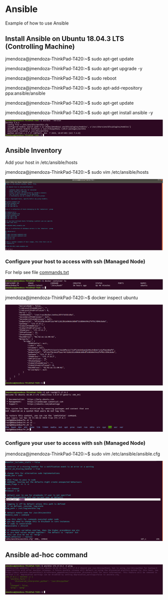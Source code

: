# Ansible

Example of how to use Ansible

## Install Ansible on Ubuntu 18.04.3 LTS (Controlling Machine)

jmendoza@jmendoza-ThinkPad-T420:~$ sudo apt-get update

jmendoza@jmendoza-ThinkPad-T420:~$ sudo apt-get upgrade -y

jmendoza@jmendoza-ThinkPad-T420:~$ sudo reboot

jmendoza@jmendoza-ThinkPad-T420:~$ sudo apt-add-repository ppa:ansible/ansible

jmendoza@jmendoza-ThinkPad-T420:~$ sudo apt-get update

jmendoza@jmendoza-ThinkPad-T420:~$ sudo apt-get install ansible -y

![Screenshot](/Prtsc/Ansible_1.png)

## Ansible Inventory

Add your host in /etc/ansible/hosts 

jmendoza@jmendoza-ThinkPad-T420:~$ sudo vim /etc/ansible/hosts 

![Screenshot](/Prtsc/Ansible_2.png)

### Configure your host to access with ssh (Managed Node)

For help see file [commands.txt](commands.txt)

![Screenshot](/Prtsc/Ansible_3.png)

jmendoza@jmendoza-ThinkPad-T420:~$ docker inspect ubuntu

![Screenshot](/Prtsc/Ansible_4.png)

![Screenshot](/Prtsc/Ansible_5.1.png)

### Configure your user to access with ssh (Managed Node)

jmendoza@jmendoza-ThinkPad-T420:~$ sudo vim /etc/ansible/ansible.cfg 

![Screenshot](/Prtsc/Ansible_6.png)

## Ansible ad-hoc command 

![Screenshot](/Prtsc/Ansible_7.1.png)
